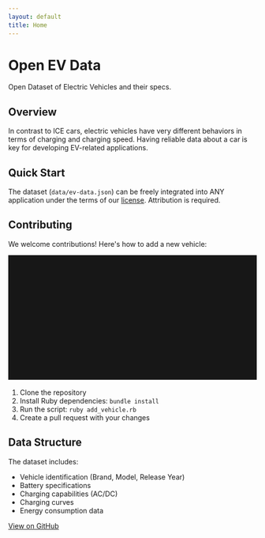 ```yaml
---
layout: default
title: Home
---
```


# Open EV Data

Open Dataset of Electric Vehicles and their specs.

## Overview

In contrast to ICE cars, electric vehicles have very different behaviors in terms of charging and charging speed. Having reliable data about a car is key for developing EV-related applications.

## Quick Start

The dataset (`data/ev-data.json`) can be freely integrated into ANY application under the terms of our [license](https://github.com/KilowattApp/open-ev-data#license). Attribution is required.

## Contributing

We welcome contributions! Here's how to add a new vehicle:

![CLI Preview](../sources/cli-preview.gif)

1. Clone the repository
2. Install Ruby dependencies: `bundle install`
3. Run the script: `ruby add_vehicle.rb`
4. Create a pull request with your changes

## Data Structure

The dataset includes:

* Vehicle identification (Brand, Model, Release Year)
* Battery specifications
* Charging capabilities (AC/DC)
* Charging curves
* Energy consumption data

[View on GitHub](https://github.com/KilowattApp/open-ev-data)